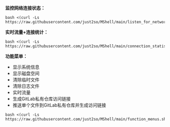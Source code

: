 **监控网络连接状态：**
```shell
bash <(curl -Ls https://raw.githubusercontent.com/just2so/MShell/main/listen_for_network_connection_status.sh)
```
**实时流量+连接统计：**
```shell
bash <(curl -Ls https://raw.githubusercontent.com/just2so/MShell/main/connection_statistics.sh)
```
**功能菜单：**
* 显示系统信息
* 显示磁盘空间
* 清除临时文件
* 清除日志文件
* 实时流量
* 生成GitLab私有仓库访问链接
* 推送单个文件到GitLab私有仓库并生成访问链接
```shell
bash <(curl -Ls https://raw.githubusercontent.com/just2so/MShell/main/function_menus.sh)
```






